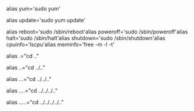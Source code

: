 alias yum='sudo yum'

alias update='sudo yum update'

alias reboot='sudo /sbin/reboot'alias poweroff='sudo /sbin/poweroff'alias halt='sudo /sbin/halt'alias shutdown='sudo /sbin/shutdown'alias cpuinfo='lscpu'alias meminfo='free -m -l -t'

alias .="cd .."

alias ..="cd ../.."

alias ...="cd ../../.."

alias ....="cd ../../../.."

alias .....="cd ../../../../.."